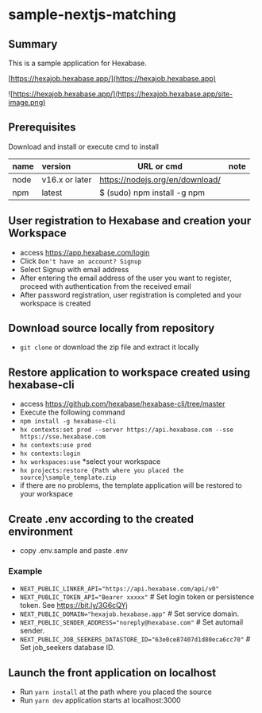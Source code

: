 # sample-nextjs-matching

## Summary
This is a sample application for Hexabase.

[https://hexajob.hexabase.app/](https://hexajob.hexabase.app)

![https://hexajob.hexabase.app/](https://hexajob.hexabase.app/site-image.png) 

## Prerequisites 
Download and install or execute cmd to install

|name            |version     |URL or cmd | note
|:-----------|:---------------|-------------------------------------|--
|node        |v16.x or later  |https://nodejs.org/en/download/| 
|npm         |latest          |$ (sudo) npm install -g npm |

## User registration to Hexabase and creation your Workspace
- access https://app.hexabase.com/login
- Click `Don't have an account? Signup`
- Select Signup with email address
- After entering the email address of the user you want to register, proceed with authentication from the received email
- After password registration, user registration is completed and your workspace is created

## Download source locally from repository
- `git clone` or download the zip file and extract it locally

## Restore application to workspace created using hexabase-cli
- access https://github.com/hexabase/hexabase-cli/tree/master
- Execute the following command
- `npm install -g hexabase-cli`
- `hx contexts:set prod --server https://api.hexabase.com --sse https://sse.hexabase.com `
- `hx contexts:use prod`
- `hx contexts:login`
- `hx workspaces:use` *select your workspace
- `hx projects:restore {Path where you placed the source}\sample_template.zip`
- if there are no problems, the template application will be restored to your workspace

## Create .env according to the created environment
- copy .env.sample and paste .env
### Example
- `NEXT_PUBLIC_LINKER_API="https://api.hexabase.com/api/v0"`
- `NEXT_PUBLIC_TOKEN_API="Bearer xxxxx"` # Set login token or persistence token. See https://bit.ly/3G6cQYj
- `NEXT_PUBLIC_DOMAIN="hexajob.hexabase.app"` # Set service domain.
- `NEXT_PUBLIC_SENDER_ADDRESS="noreply@hexabase.com"` # Set automail sender.
- `NEXT_PUBLIC_JOB_SEEKERS_DATASTORE_ID="63e0ce87407d1d80eca6cc70"` # Set job_seekers database ID.

## Launch the front application on localhost
- Run `yarn install` at the path where you placed the source
- Run `yarn dev` application starts at localhost:3000